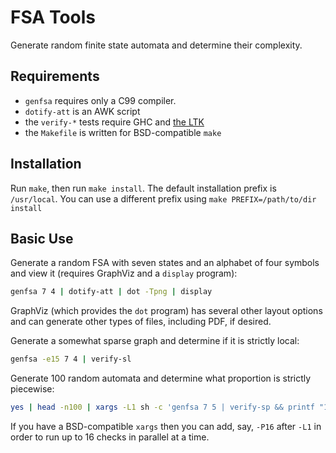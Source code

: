 # FSA Tools

Generate random finite state automata and determine their complexity.

## Requirements

* `genfsa` requires only a C99 compiler.
* `dotify-att` is an AWK script
* the `verify-*` tests require GHC and [the LTK](https://github.com/vvulpes0/Language-Toolkit-2)
* the `Makefile` is written for BSD-compatible `make`

## Installation
Run `make`, then run `make install`.
The default installation prefix is `/usr/local`.
You can use a different prefix using `make PREFIX=/path/to/dir install`

## Basic Use

Generate a random FSA with seven states and an alphabet of four symbols
and view it (requires GraphViz and a `display` program):

```sh
genfsa 7 4 | dotify-att | dot -Tpng | display
```

GraphViz (which provides the `dot` program) has several other layout options
and can generate other types of files, including PDF, if desired.

Generate a somewhat sparse graph and determine if it is strictly local:

```sh
genfsa -e15 7 4 | verify-sl
```

Generate 100 random automata and determine
what proportion is strictly piecewise:

```sh
yes | head -n100 | xargs -L1 sh -c 'genfsa 7 5 | verify-sp && printf "1\n" || true' | wc -l | tr -d '[:blank:]'
```

If you have a BSD-compatible `xargs` then you can add, say, `-P16`
after `-L1` in order to run up to 16 checks in parallel at a time.
